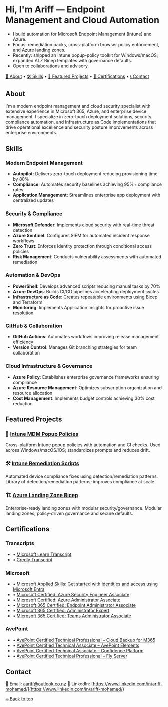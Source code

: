 # Hi, I'm Ariff — Endpoint Management and Cloud Automation

- I build automation for Microsoft Endpoint Management (Intune) and Azure.
- Focus: remediation packs, cross-platform browser policy enforcement, and Azure landing zones.
- Recently: shipped an Intune popup-policy toolkit for Windows/macOS; expanded ALZ Bicep templates with governance defaults.
- Open to collaborations and advisory.

[📖 About](#about) • [🛠️ Skills](#skills) • [🚀 Featured Projects](#featured-projects) • [🏅 Certifications](#certifications) • [📞 Contact](#contact)

## About
I'm a modern endpoint management and cloud security specialist with extensive experience in Microsoft 365, Azure, and enterprise device management. I specialize in zero-touch deployment solutions, security compliance automation, and Infrastructure as Code implementations that drive operational excellence and security posture improvements across enterprise environments.

## Skills
### Modern Endpoint Management
- **Autopilot**: Delivers zero-touch deployment reducing provisioning time by 80%
- **Compliance**: Automates security baselines achieving 95%+ compliance rates
- **Application Management**: Streamlines enterprise app deployment with centralized updates

### Security & Compliance
- **Microsoft Defender**: Implements cloud security with real-time threat detection
- **Azure Sentinel**: Configures SIEM for automated incident response workflows
- **Zero Trust**: Enforces identity protection through conditional access policies
- **Risk Management**: Conducts vulnerability assessments with automated remediation

### Automation & DevOps
- **PowerShell**: Develops advanced scripts reducing manual tasks by 70%
- **Azure DevOps**: Builds CI/CD pipelines accelerating deployment cycles
- **Infrastructure as Code**: Creates repeatable environments using Bicep and Terraform
- **Monitoring**: Implements Application Insights for proactive issue resolution

### GitHub & Collaboration
- **GitHub Actions**: Automates workflows improving release management efficiency
- **Version Control**: Manages Git branching strategies for team collaboration

### Cloud Infrastructure & Governance
- **Azure Policy**: Establishes enterprise governance frameworks ensuring compliance
- **Azure Resource Management**: Optimizes subscription organization and resource allocation
- **Cost Management**: Implements budget controls achieving 30% cost reduction

## Featured Projects
### 🔧 [Intune MDM Popup Policies](https://github.com/a-ariff/Intune-MDM-Popup-Policies-macOS-Safari-Edge-Chrome-and-Windows-Edge-Chrome-)
Cross-platform Intune popup policies with automation and CI checks. Used across Windows/macOS/iOS; standardizes prompts and reduces drift.

### 🛠️ [Intune Remediation Scripts](https://github.com/a-ariff/intune-remediation-scripts)
Automated device compliance fixes using detection/remediation patterns. Library of detection/remediation patterns; improves compliance at scale.

### 🏗️ [Azure Landing Zone Bicep](https://github.com/a-ariff/azure-landing-zone-bicep)
Enterprise-ready landing zones with modular security/governance. Modular landing zones; policy-driven governance and secure defaults.

## Certifications
### Transcripts
- • [Microsoft Learn Transcript](https://learn.microsoft.com/en-us/users/ariff-mohamed/transcript/73n4ki5ojwly24p?10057e31)
- • [Credly Transcript](https://www.credly.com/users/ariff-mohamed)

### Microsoft
- • [Microsoft Applied Skills: Get started with identities and access using Microsoft Entra](https://learn.microsoft.com/api/credentials/share/en-us/Ariff-Mohamed/7CA3C54A4DAAF6D?8ac53fd9)
- • [Microsoft Certified: Azure Security Engineer Associate](https://learn.microsoft.com/api/credentials/share/en-us/Ariff-Mohamed/1DE42D8D3E20360F?8ac53fd9)
- • [Microsoft Certified: Azure Administrator Associate](https://learn.microsoft.com/api/credentials/share/en-us/Ariff-Mohamed/27EA011B0DB995A?8ac53fd9)
- • [Microsoft 365 Certified: Endpoint Administrator Associate](https://learn.microsoft.com/api/credentials/share/en-us/Ariff-Mohamed/5E7B5535D853075?8ac53fd9)
- • [Microsoft 365 Certified: Administrator Expert](https://learn.microsoft.com/api/credentials/share/en-us/Ariff-Mohamed/FFE73C769C6190B1?8ac53fd9)
- • [Microsoft 365 Certified: Teams Administrator Associate](https://learn.microsoft.com/api/credentials/share/en-us/Ariff-A/1FF2E73BDCAE576?9cde1e35)

### AvePoint
- • [AvePoint Certified Technical Professional – Cloud Backup for M365](https://www.credly.com/badges/41165314/public_url)
- • [AvePoint Certified Technical Associate – AvePoint Elements](https://www.credly.com/badges/9b33d9ab/public_url)
- • [AvePoint Certified Technical Associate – Confidence Platform](https://www.credly.com/badges/47bfa023/public_url)
- • [AvePoint Certified Technical Professional – Fly Server](https://www.credly.com/badges/c526d426/public_url)

## Contact
📧 Email: [aariff@outlook.co.nz](mailto:aariff@outlook.co.nz) 💼 LinkedIn: [https://www.linkedin.com/in/ariff-mohamed/](https://www.linkedin.com/in/ariff-mohamed/)

[🔝 Back to top](#-hi-im-ariff-mohamed)
